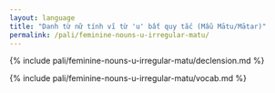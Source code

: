```yaml
---
layout: language
title: "Danh từ nữ tính vĩ từ 'u' bất quy tắc (Mẫu Mātu/Mātar)"
permalink: /pali/feminine-nouns-u-irregular-matu/
---
```


{% include pali/feminine-nouns-u-irregular-matu/declension.md %}

{% include pali/feminine-nouns-u-irregular-matu/vocab.md %}